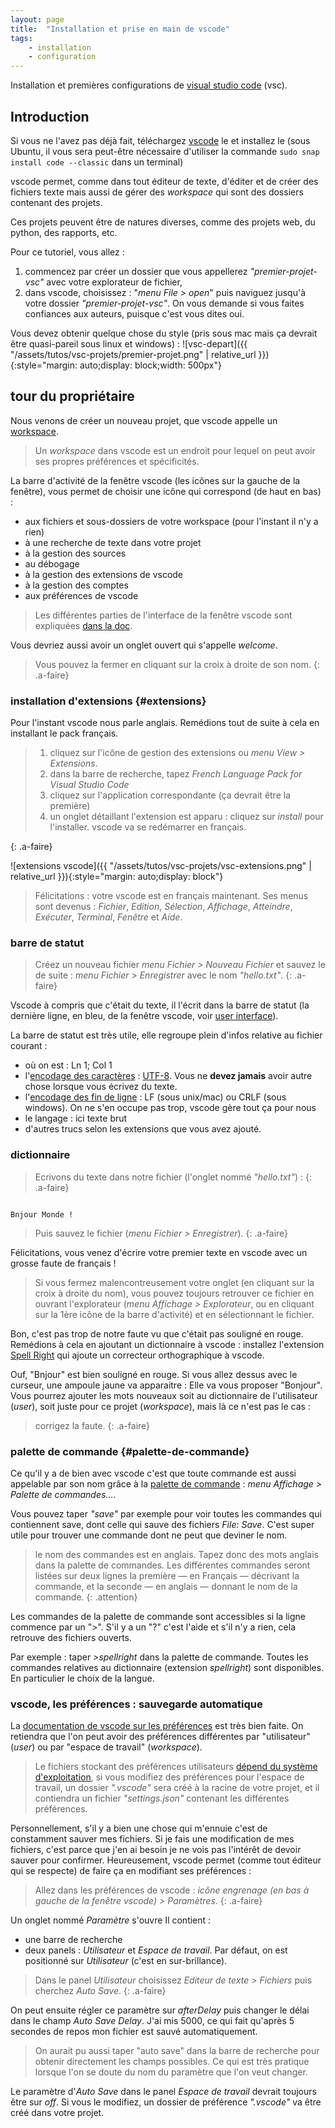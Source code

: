 ```yaml
---
layout: page
title:  "Installation et prise en main de vscode"
tags: 
    - installation 
    - configuration
---
```



Installation et premières configurations de [visual studio code](https://code.visualstudio.com/) (vsc).
<!--more-->

## Introduction

Si vous ne l'avez pas déjà fait, téléchargez [vscode](https://code.visualstudio.com/) le et installez le (sous Ubuntu, il vous sera peut-être nécessaire d'utiliser la commande `sudo snap install code --classic` dans un terminal)

vscode permet, comme dans tout éditeur de texte, d'éditer et de créer des fichiers texte mais aussi de gérer des *workspace* qui sont des dossiers contenant des projets.

Ces projets peuvent être de natures diverses, comme des projets web, du python, des rapports, etc.

Pour ce tutoriel, vous allez :

1. commencez par créer un dossier que vous appellerez *"premier-projet-vsc"* avec votre explorateur de fichier,
2. dans vscode, choisissez : "*menu File > open*" puis naviguez jusqu'à votre dossier *"premier-projet-vsc"*. On vous demande si vous faites confiances aux auteurs, puisque c'est vous dites oui.

Vous devez obtenir quelque chose du style (pris sous mac mais ça devrait être quasi-pareil sous linux et windows) :
![vsc-depart]({{ "/assets/tutos/vsc-projets/premier-projet.png" | relative_url }}){:style="margin: auto;display: block;width: 500px"}

## tour du propriétaire

Nous venons de créer un nouveau projet, que vscode appelle un [workspace](https://code.visualstudio.com/docs/editor/workspaces#_how-do-i-open-a-vs-code-workspace).

> Un *workspace* dans vscode est un endroit pour lequel on peut avoir ses propres préférences et spécificités.  

La barre d'activité de la fenêtre vscode (les icônes sur la gauche de la fenêtre), vous permet de choisir une icône qui correspond (de haut en bas) :

* aux fichiers et sous-dossiers de votre workspace (pour l'instant il n'y a rien)
* à une recherche de texte dans votre projet
* à la gestion des sources
* au débogage
* à la gestion des extensions de vscode
* à la gestion des comptes
* aux préférences de vscode

> Les différentes parties de l'interface de la fenêtre  vscode sont expliquées [dans la doc](https://code.visualstudio.com/docs/getstarted/userinterface).

Vous devriez aussi avoir un onglet ouvert qui s'appelle *welcome*.

> Vous pouvez la fermer en cliquant sur la croix à droite de son nom.
{: .a-faire}

### installation d'extensions {#extensions}

Pour l'instant vscode nous parle anglais. Remédions tout de suite à cela en installant le pack français.

>
> 1. cliquez sur l'icône de gestion des extensions ou *menu View > Extensions*.
> 2. dans la barre de recherche, tapez *French Language Pack for Visual Studio Code*
> 3. cliquez sur l'application correspondante (ça devrait être la première)
> 4. un onglet détaillant l'extension est apparu  : cliquez sur *install* pour l'installer. vscode va se redémarrer en français.
>
{: .a-faire}

![extensions vscode]({{ "/assets/tutos/vsc-projets/vsc-extensions.png" | relative_url }}){:style="margin: auto;display: block"}

> Félicitations : votre vscode est en français maintenant. Ses menus sont devenus : *Fichier*, *Edition*, *Sélection*, *Affichage*, *Atteindre*, *Exécuter*, *Terminal*, *Fenêtre* et *Aide*.

### barre de statut

> Créez un nouveau fichier *menu Fichier > Nouveau Fichier* et sauvez le de suite : *menu Fichier > Enregistrer* avec le nom *"hello.txt"*.
{: .a-faire}

Vscode à compris que c'était du texte, il l'écrit dans la barre de statut (la dernière ligne, en bleu, de la fenêtre vscode, voir [user interface](https://code.visualstudio.com/docs/getstarted/userinterface)).

La barre de statut est très utile, elle regroupe plein d'infos relative au fichier courant :

* où on est : Ln 1; Col 1
* l'[encodage des caractères](https://www.w3.org/International/questions/qa-what-is-encoding.fr) : [UTF-8](https://fr.wikipedia.org/wiki/UTF-8). Vous ne **devez jamais** avoir autre chose lorsque vous écrivez du texte.
* l'[encodage des fin de ligne](https://fr.wikipedia.org/wiki/Fin_de_ligne) : LF (sous unix/mac) ou CRLF (sous windows). On ne s'en occupe pas trop, vscode gère tout ça pour nous
* le langage : ici texte brut
* d'autres trucs selon les extensions que vous avez ajouté.

### dictionnaire

> Ecrivons du texte dans notre fichier (l'onglet nommé *"hello.txt"*) :
{: .a-faire}

```text

Bnjour Monde !
```

> Puis sauvez le fichier (*menu Fichier > Enregistrer*).
{: .a-faire}

Félicitations, vous venez d'écrire votre premier texte en vscode avec un grosse faute de français !

> Si vous fermez malencontreusement votre onglet (en cliquant sur la croix à droite du nom), vous pouvez toujours retrouver ce fichier en ouvrant l'explorateur (*menu Affichage > Explorateur*, ou en cliquant sur la 1ère icône de la barre d'activité) et en sélectionnant le fichier.

Bon, c'est pas trop de notre faute vu que c'était pas souligné en rouge. Remédions à cela en ajoutant un dictionnaire à vscode : installez l'extension [Spell Right](https://marketplace.visualstudio.com/items?itemName=ban.spellright) qui ajoute un correcteur orthographique à vscode.

Ouf, "Bnjour" est bien souligné en rouge. Si vous allez dessus avec le curseur, une ampoule jaune va apparaitre : Elle va vous proposer "Bonjour". Vous pourrez ajouter les mots nouveaux soit au dictionnaire de l'utilisateur (*user*), soit juste pour ce projet (*workspace*), mais là ce n'est pas le cas :

> corrigez la faute.
{: .a-faire}

### palette de commande {#palette-de-commande}

Ce qu'il y a de bien avec vscode c'est que toute commande est aussi appelable par son nom grâce à la [palette de commande](https://code.visualstudio.com/docs/getstarted/userinterface#_command-palette) : *menu Affichage >  Palette de commandes...*. 

Vous pouvez taper *"save"* par exemple pour voir toutes les commandes qui contiennent save, dont celle qui sauve des fichiers *File: Save*. C'est super utile pour trouver une commande dont ne peut que deviner le nom.

> le nom des commandes est en anglais. Tapez donc des mots anglais dans la palette de commandes. Les différentes commandes seront listées sur deux lignes  la première — en Français — décrivant la commande, et la seconde — en anglais — donnant le nom de la commande.
{: .attention}

Les commandes de la palette de commande sont accessibles si la ligne commence par un ">". S'il y a un "?" c'est l'aide et s'il n'y a rien, cela retrouve des fichiers ouverts.

Par exemple : taper *>spellright* dans la palette de commande. Toutes les commandes relatives au dictionnaire (extension *spellright*) sont disponibles. En particulier le choix de la langue.

### vscode, les préférences : sauvegarde automatique

La [documentation de vscode sur les préférences](https://code.visualstudio.com/docs/getstarted/settings) est très bien faite. On retiendra que l'on peut avoir des préférences différentes par "utilisateur" (*user*) ou par "espace de travail" (*workspace*).

> Le fichiers stockant des préférences utilisateurs [dépend du système d'exploitation](https://code.visualstudio.com/docs/getstarted/settings#_settings-file-locations), si vous modifiez des préférences pour l'espace de travail, un dossier *".vscode"* sera créé à la racine de votre projet, et il contiendra un fichier *"settings.json"* contenant les différentes préférences.

Personnellement, s'il y a bien une chose qui m'ennuie c'est de constamment sauver mes fichiers. Si je fais une modification de mes fichiers, c'est parce que j'en ai besoin je ne vois pas l'intérêt de devoir sauver pour confirmer. Heureusement, vscode permet (comme tout éditeur qui se respecte) de faire ça en modifiant ses préférences :

> Allez dans les préférences de vscode : *icône engrenage (en bas à gauche de la fenêtre vscode) > Paramètres*.
{: .a-faire}

Un onglet nommé *Paramètre* s'ouvre Il contient :

* une barre de recherche
* deux panels : *Utilisateur* et *Espace de travail*. Par défaut, on est positionné sur *Utilisateur* (c'est en sur-brillance).

>Dans le panel *Utilisateur* choisissez *Editeur de texte > Fichiers* puis cherchez *Auto Save*.
{: .a-faire}

On peut ensuite régler ce paramètre sur *afterDelay* puis changer le délai dans le champ *Auto Save Delay*. J'ai mis 5000, ce qui fait qu'après 5 secondes de repos mon fichier est sauvé automatiquement.

> On aurait pu aussi taper "auto save" dans la barre de recherche pour obtenir directement les champs possibles. Ce qui est très pratique lorsque l'on se doute du nom du paramètre que l'on veut changer.

Le paramètre d'*Auto Save* dans le panel *Espace de travail* devrait toujours être sur *off*. Si vous le modifiez, un dossier de préférence *".vscode"* va être créé dans votre projet.
